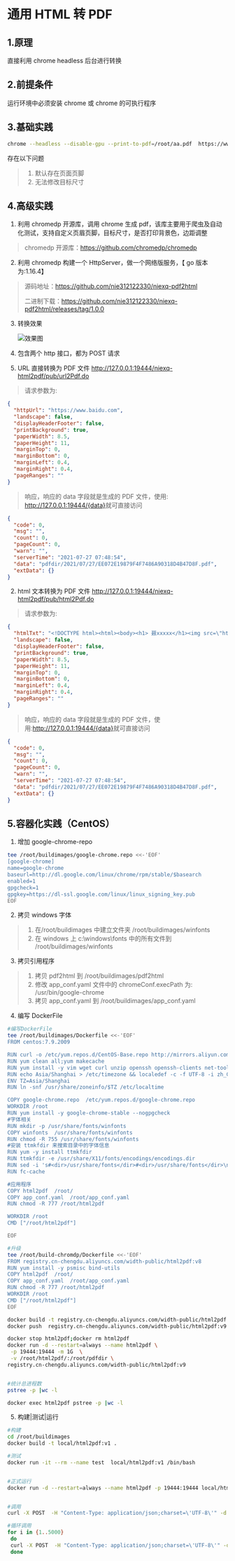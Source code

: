 # 通用 HTML 转 PDF

## 1.原理

直接利用 chrome headless 后台进行转换

## 2.前提条件

运行环境中必须安装 chrome 或 chrome 的可执行程序

## 3.基础实践

```bash
chrome --headless --disable-gpu --print-to-pdf=/root/aa.pdf  https://www.baidu.com
```

存在以下问题

> 1. 默认存在页面页脚
> 2. 无法修改目标尺寸

## 4.高级实践

1. 利用 chromedp 开源库，调用 chrome 生成 pdf，该库主要用于爬虫及自动化测试，支持自定义页眉页脚，目标尺寸，是否打印背景色，边距调整

> chromedp 开源库：<https://github.com/chromedp/chromedp>

2. 利用 chromedp 构建一个 HttpServer，做一个网络版服务，【 go 版本为:1.16.4】

> 源码地址：<https://github.com/nie312122330/niexq-pdf2html>
>
> 二进制下载：<https://github.com/nie312122330/niexq-pdf2html/releases/tag/1.0.0>

3. 转换效果

   ![效果图](./imgs/baidu.png)

4. 包含两个 http 接口，都为 POST 请求

5. URL 直接转换为 PDF 文件 <http://127.0.0.1:19444/niexq-html2pdf/pub/url2Pdf.do>

> 请求参数为:

```json
{
  "httpUrl": "https://www.baidu.com",
  "landscape": false,
  "displayHeaderFooter": false,
  "printBackground": true,
  "paperWidth": 8.5,
  "paperHeight": 11,
  "marginTop": 0,
  "marginBottom": 0,
  "marginLeft": 0.4,
  "marginRight": 0.4,
  "pageRanges": ""
}
```

> 响应，响应的 data 字段就是生成的 PDF 文件，使用: <http://127.0.0.1:19444/{data}>就可直接访问

```json
{
  "code": 0,
  "msg": "",
  "count": 0,
  "pageCount": 0,
  "warn": "",
  "serverTime": "2021-07-27 07:48:54",
  "data": "pdfdir/2021/07/27/EE072E19879F4F7486A90318D4B47D8F.pdf",
  "extData": {}
}
```

2. html 文本转换为 PDF 文件
   <http://127.0.0.1:19444/niexq-html2pdf/pub/html2Pdf.do>

> 请求参数为:

```json
{
  "htmlTxt": "<!DOCTYPE html><html><body><h1> 聂xxxxx</h1><img src=\"https://sanzi-oss.widthsoft.com/fixdir/fix_icon/c_system/40.png\" /></body></html>",
  "landscape": false,
  "displayHeaderFooter": false,
  "printBackground": true,
  "paperWidth": 8.5,
  "paperHeight": 11,
  "marginTop": 0,
  "marginBottom": 0,
  "marginLeft": 0.4,
  "marginRight": 0.4,
  "pageRanges": ""
}
```

> 响应，响应的 data 字段就是生成的 PDF 文件，使用:<http://127.0.0.1:19444/{data}>就可直接访问

```json
{
  "code": 0,
  "msg": "",
  "count": 0,
  "pageCount": 0,
  "warn": "",
  "serverTime": "2021-07-27 07:48:54",
  "data": "pdfdir/2021/07/27/EE072E19879F4F7486A90318D4B47D8F.pdf",
  "extData": {}
}
```

## 5.容器化实践（CentOS）

1. 增加 google-chrome-repo

```bash
tee /root/buildimages/google-chrome.repo <<-'EOF'
[google-chrome]
name=google-chrome
baseurl=http://dl.google.com/linux/chrome/rpm/stable/$basearch
enabled=1
gpgcheck=1
gpgkey=https://dl-ssl.google.com/linux/linux_signing_key.pub
EOF
```

2. 拷贝 windows 字体

> 1. 在/root/buildimages 中建立文件夹 /root/buildimages/winfonts
> 2. 在 windows 上 c:\windows\fonts 中的所有文件到 /root/buildimages/winfonts

3. 拷贝引用程序

> 1. 拷贝 pdf2html 到 /root/buildimages/pdf2html
> 2. 修改 app_conf.yaml 文件中的 chromeConf.execPath 为: /usr/bin/google-chrome
> 3. 拷贝 app_conf.yaml 到 /root/buildimages/app_conf.yaml

4. 编写 DockerFile

```bash
#编写DockerFile
tee /root/buildimages/Dockerfile <<-'EOF'
FROM centos:7.9.2009

RUN curl -o /etc/yum.repos.d/CentOS-Base.repo http://mirrors.aliyun.com/repo/Centos-7.repo
RUN yum clean all;yum makecache
RUN yum install -y vim wget curl unzip openssh openssh-clients net-tools kde-l10n-Chinese glibc-common fontconfig
RUN echo Asia/Shanghai > /etc/timezone && localedef -c -f UTF-8 -i zh_CN zh_CN.utf8
ENV TZ=Asia/Shanghai
RUN ln -snf /usr/share/zoneinfo/$TZ /etc/localtime

COPY google-chrome.repo  /etc/yum.repos.d/google-chrome.repo
WORKDIR /root
RUN yum install -y google-chrome-stable --nogpgcheck
#字体相关
RUN mkdir -p /usr/share/fonts/winfonts
COPY winfonts  /usr/share/fonts/winfonts
RUN chmod -R 755 /usr/share/fonts/winfonts
#安装 ttmkfdir 来搜索目录中的字体信息
RUN yum -y install ttmkfdir
RUN ttmkfdir -e /usr/share/X11/fonts/encodings/encodings.dir
RUN sed -i 's#<dir>/usr/share/fonts</dir>#<dir>/usr/share/fonts</dir>\n\t<dir>/usr/share/fonts/winfonts</dir>#g' /etc/fonts/fonts.conf
RUN fc-cache

#应用程序
COPY html2pdf  /root/
COPY app_conf.yaml  /root/app_conf.yaml
RUN chmod -R 777 /root/html2pdf

WORKDIR /root
CMD ["/root/html2pdf"]

EOF

#升级
tee /root/build-chromdp/Dockerfile <<-'EOF'
FROM registry.cn-chengdu.aliyuncs.com/width-public/html2pdf:v8
RUN yum install -y psmisc bind-utils
COPY html2pdf  /root/
COPY app_conf.yaml  /root/app_conf.yaml
RUN chmod -R 777 /root/html2pdf
WORKDIR /root
CMD ["/root/html2pdf"]
EOF

docker build -t registry.cn-chengdu.aliyuncs.com/width-public/html2pdf:v9 .
docker push  registry.cn-chengdu.aliyuncs.com/width-public/html2pdf:v9

docker stop html2pdf;docker rm html2pdf
docker run -d --restart=always --name html2pdf \
 -p 19444:19444 -m 1G  \
 -v /root/html2pdf/:/root/pdfdir \
registry.cn-chengdu.aliyuncs.com/width-public/html2pdf:v9


#统计总进程数
pstree -p |wc -l

docker exec html2pdf pstree -p |wc -l
```

5. 构建|测试|运行

```bash
#构建
cd /root/buildimages
docker build -t local/html2pdf:v1 .

#测试
docker run -it --rm --name test  local/html2pdf:v1 /bin/bash


#正式运行
docker run -d --restart=always --name html2pdf -p 19444:19444 local/html2pdf:v1


#调用
curl -X POST  -H "Content-Type: application/json;charset=\'UTF-8\'" -d '{"httpUrl":"https://www.baidu.com","landscape":false,"displayHeaderFooter":false,"printBackground":true,"paperWidth":8.5,"paperHeight":11,"marginTop":0,"marginBottom":0,"marginLeft":0.4,"marginRight":0.4,"pageRanges":""}' http://192.168.0.251:19444/niexq-html2pdf/pub/url2Pdf.do

#循环调用
for i in {1..5000}
 do
 curl -X POST  -H "Content-Type: application/json;charset=\'UTF-8\'" -d '{"httpUrl":"https://www.baidu.com","landscape":false,"displayHeaderFooter":false,"printBackground":true,"paperWidth":8.5,"paperHeight":11,"marginTop":0,"marginBottom":0,"marginLeft":0.4,"marginRight":0.4,"pageRanges":""}' http://192.168.0.253:19444/niexq-html2pdf/pub/url2Pdf.do
 done



```
